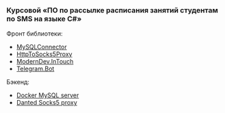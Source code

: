 ### Курсовой «ПО по рассылке расписания занятий студентам по SMS на языке С#»

Фронт библиотеки:
* [MySQLConnector](https://github.com/GeorgiyDemo/KIP/tree/master/)
* [HttpToSocks5Proxy](https://github.com/MihaZupan/HttpToSocks5Proxy)
* [ModernDev.InTouch](https://github.com/virtyaluk/InTouch)
* [Telegram.Bot](https://github.com/TelegramBots/Telegram.Bot)

Бэкенд:
* [Docker MySQL server](https://github.com/docker-library/mysql)
* [Danted Socks5 proxy](https://github.com/Lozy/danted)
